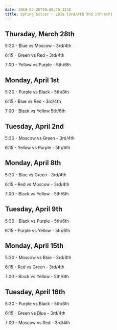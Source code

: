 ```yaml
---
date: 2019-03-20T19:08:40.124Z
title: Spring Soccer - 2019 (3rd/4th and 5th/6th)
---
```

## Thursday, March 28th

5:30 - Blue vs Moscow - 3rd/4th

6:15 - Green vs Red - 3rd/4th

7:00 - Yellow vs Purple - 5th/6th

## Monday, April 1st

5:30 - Purple vs Black - 5th/6th

6:15 - Blue vs Red - 3rd/4th

7:00 - Black vs Yellow 5th/6th

## Tuesday, April 2nd

5:30 - Moscow vs Green - 3rd/4th

6:15 - Yellow vs Purple - 5th/6th

## Monday, April 8th

5:30 - Blue vs Green - 3rd/4th

6:15 - Red vs Moscow  - 3rd/4th

7:00 - Black vs Yellow - 5th/6th

## Tuesday, April 9th

5:30 - Black vs Purple - 5th/6th

6:15 - Purple vs Yellow - 5th/6th

## Monday, April 15th

5:30 - Moscow vs Blue - 3rd/4th

6:15 - Red vs Green  - 3rd/4th

7:00 - Black vs Yellow - 5th/6th

## Tuesday, April 16th

5:30 - Purple vs Black - 5th/6th

6:15 - Green vs Blue - 3rd/4th

7:00 - Moscow vs Red - 3rd/4th
